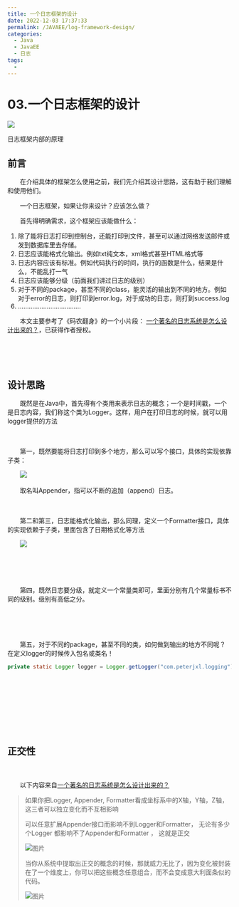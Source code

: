 ```yaml
---
title: 一个日志框架的设计
date: 2022-12-03 17:37:33
permalink: /JAVAEE/log-framework-design/
categories:
  - Java
  - JavaEE
  - 日志
tags:
  - 
---
```

# 03.一个日志框架的设计

![](https://image.peterjxl.com/blog/154.jpg)


日志框架内部的原理

<!-- more -->

## 前言

　　在介绍具体的框架怎么使用之前，我们先介绍其设计思路，这有助于我们理解和使用他们。

　　一个日志框架，如果让你来设计？应该怎么做？

　　首先得明确需求，这个框架应该能做什么：

1. 除了能将日志打印到控制台，还能打印到文件，甚至可以通过网络发送邮件或 发到数据库里去存储。
2. 日志应该能格式化输出。例如txt纯文本，xml格式甚至HTML格式等
3. 日志内容应该有标准。例如代码执行的时间，执行的函数是什么，结果是什么，不能乱打一气
4. 日志应该能够分级（前面我们讲过日志的级别）
5. 对于不同的package，甚至不同的class，能灵活的输出到不同的地方。例如对于error的日志，则打印到error.log，对于成功的日志，则打到success.log
6. ...................................

　　本文主要参考了《码农翻身》的一个小片段： [一个著名的日志系统是怎么设计出来的？](https://mp.weixin.qq.com/s?__biz=MzAxOTc0NzExNg==&mid=2665513967&idx=1&sn=5586ce841a7e8b39adc2569f0eb5bb45&chksm=80d67bacb7a1f2ba38aa37620d273dfd7d7227667df556d36c84d125cafd73fef16464288cf9&scene=21&ascene=7&devicetype=iOS16.0&version=18001e2f&nettype=WIFI&abtest_cookie=AAACAA%3D%3D&lang=zh_CN&fontScale=100&exportkey=n_ChQIAhIQVRt2n0S4Q9nczQ4Zl19vhxLRAQIE97dBBAEAAAAAAO4NF3SZ638AAAAOpnltbLcz9gKNyK89dVj0a%2Bv0ASYQKZyAUw12DWaRLqySvmXdQNNTpuncrPYwMvyB5luGL6dnUTY63U84P%2F9%2BzqxE59pS1%2BfnTcZpmtpIaEHu%2BrZdWS1U9M8x%2FiVR53G10ksFP%2FQtxJF38GNQAbFOlqNkBHdx%2Bdd4BlayXnXw%2FAKutRqxFBTJfIkKrF2mMh0jgBLqhdq1u9vgdgOrczacrFMiuNiDDOrs2yAu4mbzk421cJ3qx4jIMCk1&pass_ticket=J7ntFNeNaxr5gSaj%2BGIScW%2BvtZnRcH4s6Lt7%2FcXyEc3E4XjP%2B9KG1mhYOZr%2BfQFI&wx_header=3)，已获得作者授权。

　　​​

　　‍

## 设计思路

　　既然是在Java中，首先得有个类用来表示日志的概念；一个是时间戳，一个是日志内容，我们称这个类为Logger。这样，用户在打印日志的时候，就可以用logger提供的方法

　　‍

　　第一，既然要能将日志打印到多个地方，那么可以写个接口，具体的实现依靠子类：

　　![](https://image.peterjxl.com/blog/640-20221130080153-45hliky.png)

　　取名叫Appender，指可以不断的追加（append）日志。

　　‍

　　第二和第三，日志能格式化输出，那么同理，定义一个Formatter接口，具体的实现依赖于子类，里面包含了日期格式化等方法  

　　​![](https://image.peterjxl.com/blog/image-20221203095236-l2xedmk.png)​

　　‍

　　‍

　　第四，既然日志要分级，就定义一个常量类即可，里面分别有几个常量标书不同的级别。级别有高低之分。

　　‍

　　‍

　　第五，对于不同的package，甚至不同的类，如何做到输出的地方不同呢？在定义logger的时候传入包名或类名！

```java
private static Logger logger = Logger.getLogger("com.peterjxl.logging");
```

　　‍

　　‍

　　‍

　　‍

## 正交性

　　‍

　　以下内容来自[一个著名的日志系统是怎么设计出来的？](https://mp.weixin.qq.com/s?__biz=MzAxOTc0NzExNg==&mid=2665513967&idx=1&sn=5586ce841a7e8b39adc2569f0eb5bb45&chksm=80d67bacb7a1f2ba38aa37620d273dfd7d7227667df556d36c84d125cafd73fef16464288cf9&scene=21&ascene=7&devicetype=iOS16.0&version=18001e2f&nettype=WIFI&abtest_cookie=AAACAA%3D%3D&lang=zh_CN&fontScale=100&exportkey=n_ChQIAhIQVRt2n0S4Q9nczQ4Zl19vhxLRAQIE97dBBAEAAAAAAO4NF3SZ638AAAAOpnltbLcz9gKNyK89dVj0a%2Bv0ASYQKZyAUw12DWaRLqySvmXdQNNTpuncrPYwMvyB5luGL6dnUTY63U84P%2F9%2BzqxE59pS1%2BfnTcZpmtpIaEHu%2BrZdWS1U9M8x%2FiVR53G10ksFP%2FQtxJF38GNQAbFOlqNkBHdx%2Bdd4BlayXnXw%2FAKutRqxFBTJfIkKrF2mMh0jgBLqhdq1u9vgdgOrczacrFMiuNiDDOrs2yAu4mbzk421cJ3qx4jIMCk1&pass_ticket=J7ntFNeNaxr5gSaj%2BGIScW%2BvtZnRcH4s6Lt7%2FcXyEc3E4XjP%2B9KG1mhYOZr%2BfQFI&wx_header=3)

> 如果你把Logger, Appender, Formatter看成坐标系中的X轴，Y轴，Z轴，这三者可以独立变化而不互相影响
>
> 可以任意扩展Appender接口而影响不到Logger和Formatter， 无论有多少个Logger 都影响不了Appender和Formatter ， 这就是正交
>
> ![图片](https://image.peterjxl.com/blog/640-20221130080154-imcrgpb.png)
>
> 当你从系统中提取出正交的概念的时候，那就威力无比了，因为变化被封装在了一个维度上，你可以把这些概念任意组合，而不会变成意大利面条似的代码。
>
> ![图片](https://image.peterjxl.com/blog/640-20221130080154-v7sfv3b.png)

　　‍

　　‍

　　​​
